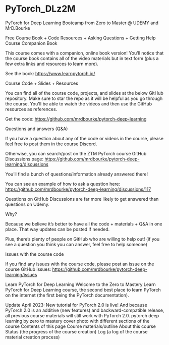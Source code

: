 # PyTorch_DLz2M
 PyTorch for Deep Learning Bootcamp from Zero to Master @ UDEMY and MrD.Bourke

Free Course Book + Code Resources + Asking Questions + Getting Help
Course Companion Book

This course comes with a companion, online book version! You'll notice that the course book contains all of the video materials but in text form (plus a few extra links and resources to learn more).

See the book: https://www.learnpytorch.io/



Course Code + Slides + Resources

You can find all of the course code, projects, and slides at the below GitHub repository. Make sure to star the repo as it will be helpful as you go through the course. You'll be able to watch the videos and then use the GitHub resources as references.

Get the code: https://github.com/mrdbourke/pytorch-deep-learning



Questions and answers (Q&A)

If you have a question about any of the code or videos in the course, please feel free to post them in the course Discord.

Otherwise, you can search/post on the ZTM PyTorch course GitHub Discussions page: https://github.com/mrdbourke/pytorch-deep-learning/discussions

You’ll find a bunch of questions/information already answered there!

You can see an example of how to ask a question here: https://github.com/mrdbourke/pytorch-deep-learning/discussions/117

Questions on GitHub Discussions are far more likely to get answered than questions on Udemy.

Why?

Because we believe it’s better to have all the code + materials + Q&A in one place. That way updates can be posted if needed.

Plus, there’s plenty of people on GitHub who are willing to help out! (if you see a question you think you can answer, feel free to help someone)



Issues with the course code

If you find any issues with the course code, please post an issue on the course GitHub issues: https://github.com/mrdbourke/pytorch-deep-learning/issues


Learn PyTorch for Deep Learning
Welcome to the Zero to Mastery Learn PyTorch for Deep Learning course, the second best place to learn PyTorch on the internet (the first being the PyTorch documentation).

Update April 2023: New tutorial for PyTorch 2.0 is live! And because PyTorch 2.0 is an additive (new features) and backward-compatible release, all previous course materials will still work with PyTorch 2.0.
pytorch deep learning by zero to mastery cover photo with different sections of the course
Contents of this page
Course materials/outline
About this course
Status (the progress of the course creation)
Log (a log of the course material creation process)

